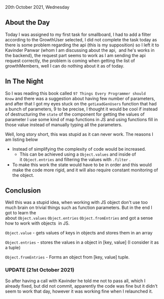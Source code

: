   
20th October 2021, Wednesday

## About the Day

Today I was assigned to my first task for smallboard, I had to add a filter according to the GrowthUser selected, I did not complete the task today as there is some problem regarding the api (this is my supposition) so I left it to Kavinder Panwar (whom I am discussing about the api,  and he's works in the backend), the request part seems to work as I am sending the api request correctly, the problem is coming when getting the list of growthMembers, well I can do nothing about it as of today.

## In The Night

So I was reading this book called `97 Things Every Programmer should Know` and there was a suggestion about having few number of parameters, and after that I got my eyes stuck on the `getLeadGenUsers` function that had a bunch of parameters, 9 to be precise, I thought it would be cool if instead of destructuring the `state` of the component for getting the values of parameter I use some kind of map functions in JS and using functions fill in those value instead of manually typing all the parameters.

Well, long story short, this was stupid as it can never work. The reasons I am listing below

- Instead of simplifying the complexity of code would be increased.
    - This can be achieved using a `Object.values` and inside of it `Object.entries` and filtering the values with `.filter` .
- To make this work the state would have to be in order and this would make the code more rigid, and it will also require constant monitoring of the object.

## Conclusion

Well this was a stupid idea, when working with JS object don't use too much brain on trivial things such as function parameters. But in the end I got to learn the about `Object.values` `Object.entries` `Object.fromEntries` and got a sense how to work with objects  in JS.

`Object.value` - gets values of keys in objects and stores them in an array

`Object.entries` - stores the values in a object in [key, value] (I consider it as a tuple)

`Object.fromEntries` - Forms an object from [key, value] tuple.

### UPDATE (21st October 2021)

So after having a call with Kavinder he told me not to pass all, which I already fixed, but did not commit, apparently the code was fine but it didn't seem to work that day, however it was working fine when I relaunched it.